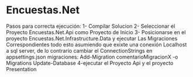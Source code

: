 # Encuestas.Net
Pasos para correcta ejecución:
1- Compilar Solucion
2- Seleccionar el Proyecto Encuestas.Net.Api como Proyecto de Inicio
3- Posicionarse en el proyecto Encuestas.Net.Infrastructure.Data y ejecutar Las Migraciones Correspondientes 
todo esto asumiendo que exixte una conexión Localhost a sql server, de lo contrario cambiar el ConnectionStrings en appsettings.json
migraciones:
Add-Migration comentarioMigracionX -o Migrations
Update-Database
4-ejecutar el Proyecto Api y el proyecto Presentation
